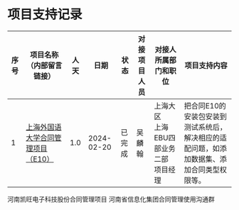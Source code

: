 # 项目支持记录
| 序号 | 项目名称（内部留言链接） | 人天 | 日期 | 状态 | 对接项目人员 | 对接人所属部门和职位 | 项目支持内容 |
| ---- | ---- | ---- | ---- | ---- | ---- | ---- | ---- |
| 1 | [上海外国语大学合同管理项目（E10）]((https://www.e-cology.com.cn/sp/workflow/flowpage/fullView/967314488638169202?requestId=967314488638169202&preLoadKey=967314488638169202_1708422572180)) | 1.0 | 2024-02-20 | 已完成 | 吴麟翰 | 上海大区  <br>上海EBU四部业务二部  项目经理 | 把合同E10的安装包安装到测试系统后，解决相应的适配问题，如添加数据集、添加合同类型权限等。 |

河南凯旺电子科技股份合同管理项目
河南省信息化集团合同管理使用沟通群